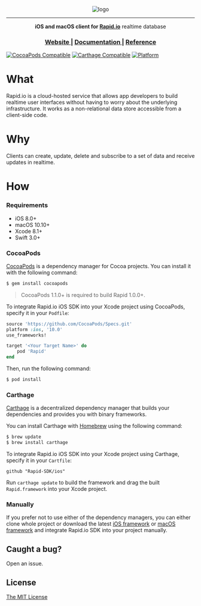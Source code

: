 <p align="center">
  <img alt="logo" src="https://raw.githubusercontent.com/Rapid-SDK/android/master/extras/logo.png" />
</p>
<hr/>


<p align="center">
  <strong>iOS and macOS client for <a href="https://rapid.io">Rapid.io</a></strong> realtime database 
</p>
<h3 align="center">
	<a href="https://rapid.io">
	  Website
	</a>
	<span> | </span>
	<a href="https://rapid.io/docs">
	  Documentation
	</a>
	<span> | </span>
	<a href="https://rapid.io/docs/api-reference-ios">
	  Reference
	</a>
</h3>

[![CocoaPods Compatible](https://img.shields.io/cocoapods/v/Rapid.svg)](https://img.shields.io/cocoapods/v/Rapid.svg)
[![Carthage Compatible](https://img.shields.io/badge/Carthage-compatible-4BC51D.svg?style=flat)](https://github.com/Carthage/Carthage)
[![Platform](https://img.shields.io/cocoapods/p/Rapid.svg?style=flat)](https://img.shields.io/cocoapods/p/Rapid.svg)


# What
Rapid.io is a cloud-hosted service that allows app developers to build realtime user interfaces without having to worry about the underlying infrastructure. It works as a non-relational data store accessible from a client-side code.


# Why
Clients can create, update, delete and subscribe to a set of data and receive updates in realtime.


# How

### Requirements

- iOS 8.0+
- macOS 10.10+
- Xcode 8.1+
- Swift 3.0+

### CocoaPods

[CocoaPods](http://cocoapods.org) is a dependency manager for Cocoa projects. You can install it with the following command:

```bash
$ gem install cocoapods
```

> CocoaPods 1.1.0+ is required to build Rapid 1.0.0+.

To integrate Rapid.io iOS SDK into your Xcode project using CocoaPods, specify it in your `Podfile`:

```ruby
source 'https://github.com/CocoaPods/Specs.git'
platform :ios, '10.0'
use_frameworks!

target '<Your Target Name>' do
    pod 'Rapid'
end
```

Then, run the following command:

```bash
$ pod install
```

### Carthage

[Carthage](https://github.com/Carthage/Carthage) is a decentralized dependency manager that builds your dependencies and provides you with binary frameworks.

You can install Carthage with [Homebrew](http://brew.sh/) using the following command:

```bash
$ brew update
$ brew install carthage
```

To integrate Rapid.io iOS SDK into your Xcode project using Carthage, specify it in your `Cartfile`:

```ogdl
github "Rapid-SDK/ios"
```

Run `carthage update` to build the framework and drag the built `Rapid.framework` into your Xcode project.

### Manually

If you prefer not to use either of the dependency managers, you can either clone whole project or download the latest [iOS framework](Framework/iOS/Rapid.framework.zip) or [macOS framework](Framework/Mac/Rapid.framework.zip) and integrate Rapid.io SDK into your project manually.

## Caught a bug? 
Open an issue.

## License
[The MIT License](/LICENSE)
